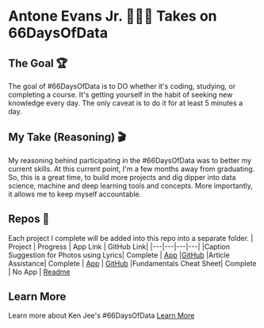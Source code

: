 # Antone Evans Jr. 👨🏽‍💻 Takes on 66DaysOfData 

## The Goal 🏆
The goal of #66DaysOfData is to DO whether it's coding, studying, or completing a course. It's getting yourself in the habit of seeking new knowledge every day. The only caveat is to do it for at least 5 minutes a day. 

## My Take (Reasoning) 🎬
My reasoning behind participating in the #66DaysOfData was to better my current skills. At this current point, I'm a few months away from graduating. So, this is a great time, to build more projects and dig dipper into data science, machine and deep learning tools and concepts. More importantly, it allows me to keep myself accountable.

## Repos 🔑
Each project I complete will be added into this repo into a separate folder.
| Project | Progress | App Link | GitHub Link|
|---|---|---|---|
|Caption Suggestion for Photos using Lyrics| Complete | [App](https://share.streamlit.io/antoneev/66daysofdata/main/captionSuggestionsUsingLyrics/app.py) |[GitHub](https://github.com/antoneev/66DaysOfData/tree/main/captionSuggestionsUsingLyrics)
|Article Assistance| Complete | [App](https://share.streamlit.io/antoneev/66daysofdata/main/articleAssistance/app.py) | [GitHub](https://github.com/antoneev/66DaysOfData/tree/main/articleAssistance)
|Fundamentals Cheat Sheet| Complete | No App | [Readme](https://github.com/antoneev/66DaysOfData/tree/main/Fundamentals)

## Learn More
Learn more about Ken Jee's #66DaysOfData [Learn More](https://www.youtube.com/watch?v=qV_AlRwhI3I&t=308s)